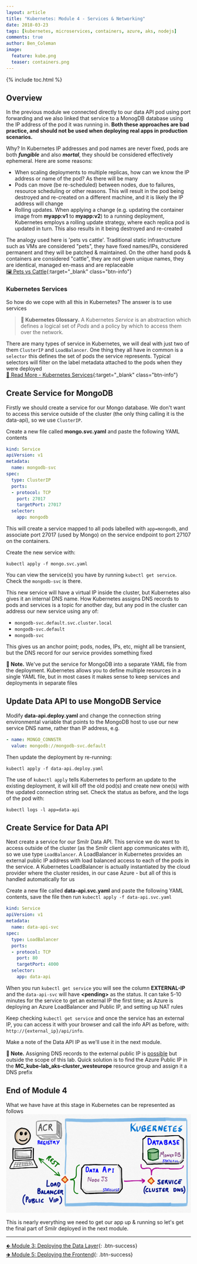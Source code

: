 ```yaml
---
layout: article
title: "Kubernetes: Module 4 - Services & Networking"
date: 2018-03-23
tags: [kubernetes, microservices, containers, azure, aks, nodejs]
comments: true
author: Ben_Coleman
image:
  feature: kube.png
  teaser: containers.png
---
```


{% include toc.html %}

## Overview
In the previous module we connected directly to our data API pod using port forwarding and we also linked that service to a MonogDB database using the IP address of the pod it was running in. **Both these approaches are bad practice, and should not be used when deploying real apps in production scenarios.**

Why? In Kubernetes IP addresses and pod names are never fixed, pods are both ***fungible*** and also ***mortal***, they should be considered effectively ephemeral. Here are some reasons:
- When scaling deployments to multiple replicas, how can we know the IP address or name of the pod? As there will be many
- Pods can move (be re-scheduled) between nodes, due to failures, resource scheduling or other reasons. This will result in the pod being destroyed and re-created on a different machine, and it is likely the IP address will change
- Rolling updates. When applying a change (e.g. updating the container image from **myapp:v1** to **myapp:v2**) to a running deployment, Kubernetes employs a rolling update strategy, where each replica pod is updated in turn. This also results in it being destroyed and re-created

The analogy used here is 'pets vs cattle'. Traditional static infrastructure such as VMs are considered "pets", they have fixed names/IPs, considered permanent and they will be patched & maintained. On the other hand pods & containers are considered "cattle", they are not given unique names, they are identical, managed en-mass and are replaceable  
[🖼️ Pets vs Cattle](/labs/kubernetes/images/pets-cattle.png){:target="_blank" class="btn-info"}

### Kubernetes Services
So how do we cope with all this in Kubernetes? The answer is to use services

> **📕 Kubernetes Glossary.** A Kubernetes *Service* is an abstraction which defines a logical set of *Pods* and a policy by which to access them over the network.

There are many types of service in Kubernetes, we will deal with just two of them `ClusterIP` and `LoadBalancer`. One thing they all have in common is a `selector` this defines the set of pods the service represents. Typical selectors will filter on the label metadata attached to the pods when they were deployed  
[📘 Read More - Kubernetes Services](https://kubernetes.io/docs/concepts/services-networking/service/){:target="_blank" class="btn-info"}


## Create Service for MongoDB
Firstly we should create a service for our Mongo database. We don't want to access this service outside of the cluster (the only thing calling it is the data-api), so we use `ClusterIP`. 

Create a new file called **mongo.svc.yaml** and paste the following YAML contents
```yaml
kind: Service
apiVersion: v1
metadata:
  name: mongodb-svc
spec:
  type: ClusterIP
  ports:
  - protocol: TCP
    port: 27017
    targetPort: 27017
  selector:
    app: mongodb
```
This will create a service mapped to all pods labelled with `app=mongodb`, and associate port 27017 (used by Mongo) on the service endpoint to port 27107 on the containers. 

Create the new service with:
```
kubectl apply -f mongo.svc.yaml
```
You can view the service(s) you have by running `kubectl get service`. Check the `mongodb-svc` is there.

This new service will have a virtual IP inside the cluster, but Kubernetes also gives it an internal DNS name. How Kubernetes assigns DNS records to pods and services is a topic for another day, but any pod in the cluster can address our new service using any of:
- `mongodb-svc.default.svc.cluster.local`
- `mongodb-svc.default`
- `mongodb-svc`

This gives us an anchor point; pods, nodes, IPs, etc, might all be transient, but the DNS record for our service provides something fixed 

**💬 Note.** We've put the service for MongoDB into a separate YAML file from the deployment. Kubernetes allows you to define multiple resources in a single YAML file, but in most cases it makes sense to keep services and deployments in separate files 

## Update Data API to use MongoDB Service

Modify **data-api.deploy.yaml** and change the connection string environmental variable that points to the MongoDB host to use our new service DNS name, rather than IP address, e.g.
```yaml
- name: MONGO_CONNSTR
  value: mongodb://mongodb-svc.default
```

Then update the deployment by re-running:
```
kubectl apply -f data-api.deploy.yaml
```

The use of `kubectl apply` tells Kubernetes to perform an update to the existing deployment, it will kill off the old pod(s) and create new one(s) with the updated connection string set. Check the status as before, and the logs of the pod with:
```
kubectl logs -l app=data-api
```


## Create Service for Data API
Next create a service for our Smilr Data API. This service we do want to access outside of the cluster (as the Smilr client app communicates with it), so we use type `LoadBalancer`. A LoadBalancer in Kubernetes provides an external public IP address with load balanced access to each of the pods in the service. A Kubernetes LoadBalancer is actually instantiated by the cloud provider where the cluster resides, in our case Azure - but all of this is handled automatically for us

Create a new file called **data-api.svc.yaml** and paste the following YAML contents, save the file then run `kubectl apply -f data-api.svc.yaml`
```yaml
kind: Service
apiVersion: v1
metadata:
  name: data-api-svc
spec:
  type: LoadBalancer
  ports:
  - protocol: TCP
    port: 80
    targetPort: 4000
  selector:
    app: data-api
```

When you run `kubectl get service` you will see the column **EXTERNAL-IP** and the `data-api-svc` will have **\<pending\>** as the status. It can take 5-10 minutes for the service to get an external IP the first time; as Azure is deploying an Azure LoadBalancer and Public IP, and setting up NAT rules

Keep checking `kubectl get service` and once the service has an external IP, you can access it with your browser and call the info API as before, with: `http://{external_ip}/api/info`. 

Make a note of the Data API IP as we'll use it in the next module.

**💬 Note.**  Assigning DNS records to the external public IP is [possible](https://github.com/kubernetes-incubator/external-dns) but outside the scope of this lab. Quick solution is to find the Azure Public IP in the **MC_kube-lab_aks-cluster_westeurope** resource group and assign it a DNS prefix

## End of Module 4
What we have have at this stage in Kubernetes can be represented as follows
![Application Architecture Diagram](/labs/kubernetes/images/part4.png)

This is nearly everything we need to get our app up & running so let's get the final part of Smilr deployed in the next module. 

---

[🡸 Module 3: Deploying the Data Layer](../part3){: .btn-success}  
[🡺 Module 5: Deploying the Frontend](../part5){: .btn-success}
